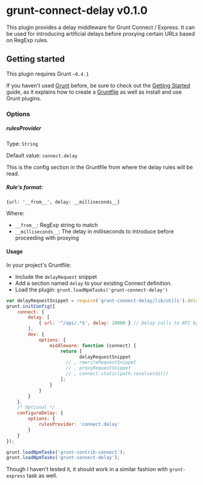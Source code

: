 # grunt-connect-delay v0.1.0

This plugin provides a delay middleware for Grunt Connect / Express. It can be
used for introducing artificial delays before proxying certain URLs based on
RegExp rules.

## Getting started

This plugin requires Grunt `~0.4.1`

If you haven't used [Grunt](http://gruntjs.com/) before, be sure to check out the [Getting Started](http://gruntjs.com/getting-started) guide, as it explains how to create a [Gruntfile](http://gruntjs.com/sample-gruntfile) as well as install and use Grunt plugins.

### Options

##### rulesProvider
Type: `String`

Default value: `connect.delay`

This is the config section in the Gruntfile from where the delay rules will be
read.

##### Rule's format:

`{url: '__from__', delay: __milliseconds__}`

Where:
 * `__from__`: RegExp string to match
 * `__milliseconds__`: The delay in milliseconds to introduce before proceeding with proxying


#### Usage

In your project's Gruntfile:
 * Include the `delayRequest` snippet
 * Add a section named `delay` to your existing Connect definition.
 * Load the plugin: `grunt.loadNpmTasks('grunt-connect-delay')`

```js
var delayRequestSnippet = require('grunt-connect-delay/lib/utils').delayRequest;
grunt.initConfig({
    connect: {
        delay: [
            { url: '^/api/.*$', delay: 10000 } // Delay calls to API by 10sec
        ],
        dev: {
            options: {
                middleware: function (connect) {
                    return [
                           delayRequestSnippet
                      // , rewriteRequestSnippet
                      // , proxyRequestSnippet
                      // , connect.static(path.resolve(dir))
                    ];
                }
            }
        }
    },
    /* Optional */
    configureDelay: {
        options: {
            rulesProvider: 'connect.delay'
        }
    }
});

grunt.loadNpmTasks('grunt-contrib-connect');
grunt.loadNpmTasks('grunt-connect-delay');
```

Though I haven't tested it, it should work in a similar fashion with
`grunt-express` task as well.
